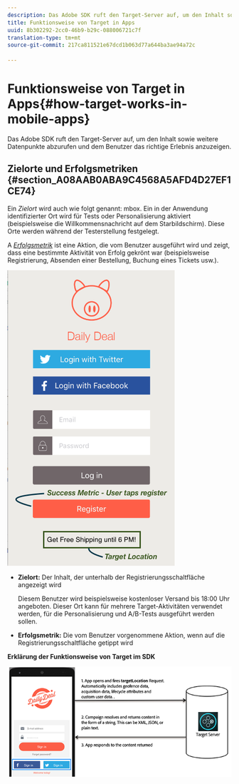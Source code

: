 ```yaml
---
description: Das Adobe SDK ruft den Target-Server auf, um den Inhalt sowie weitere Datenpunkte abzurufen und dem Benutzer das richtige Erlebnis anzuzeigen.
title: Funktionsweise von Target in Apps
uuid: 8b302292-2cc0-46b9-b29c-088006721c7f
translation-type: tm+mt
source-git-commit: 217ca811521e67dcd1b063d77a644ba3ae94a72c

---
```



# Funktionsweise von Target in Apps{#how-target-works-in-mobile-apps}

Das Adobe SDK ruft den Target-Server auf, um den Inhalt sowie weitere Datenpunkte abzurufen und dem Benutzer das richtige Erlebnis anzuzeigen.

## Zielorte und Erfolgsmetriken  {#section_A08AAB0ABA9C4568A5AFD4D27EF1CE74}

Ein *Zielort* wird auch wie folgt genannt:  mbox. Ein in der Anwendung identifizierter Ort wird für Tests oder Personalisierung aktiviert (beispielsweise die Willkommensnachricht auf dem Starbildschirm). Diese Orte werden während der Testerstellung festgelegt.

A *[Erfolgsmetrik](../c-activities/r-success-metrics/success-metrics.md#reference_D011575C85DA48E989A244593D9B9924)* ist eine Aktion, die vom Benutzer ausgeführt wird und zeigt, dass eine bestimmte Aktivität von Erfolg gekrönt war (beispielsweise Registrierung, Absenden einer Bestellung, Buchung eines Tickets usw.).

![](assets/mobile-target-location.png)

* **Zielort:** Der Inhalt, der unterhalb der Registrierungsschaltfläche angezeigt wird

   Diesem Benutzer wird beispielsweise kostenloser Versand bis 18:00 Uhr angeboten. Dieser Ort kann für mehrere Target-Aktivitäten verwendet werden, für die Personalisierung und A/B-Tests ausgeführt werden sollen.

* **Erfolgsmetrik:** Die vom Benutzer vorgenommene Aktion, wenn auf die Registrierungsschaltfläche getippt wird

**Erklärung der Funktionsweise von Target im SDK**

![](assets/how-target-mobile-works.png)

